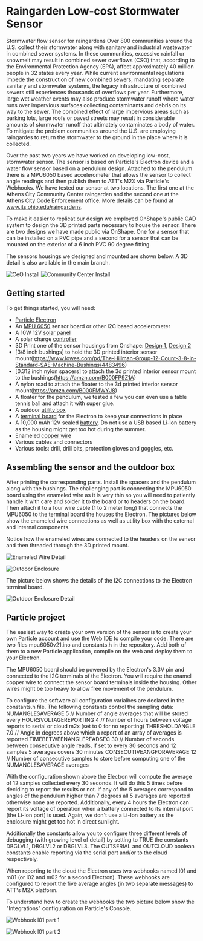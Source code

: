 # Raingarden Low-cost Stormwater Sensor
Stormwater flow sensor for raingardens
Over 800 communities around the U.S. collect their stormwater along with sanitary and industrial wastewater in combined sewer systems. In these communities, excessive rainfall or snowmelt may result in combined sewer overflows (CSO) that, according to the Environmental Protection Agency (EPA), affect approximately 40 million people in 32 states every year. While current environmental regulations impede the construction of new combined sewers, mandating separate sanitary and stormwater systems, the legacy infrastructure of combined sewers still experiences thousands of overflows per year. Furthermore, large wet weather events may also produce stormwater runoff where water runs over impervious surfaces collecting contaminants and debris on its way to the sewer. The combined effect of large impervious areas such as parking lots, large roofs or paved streets may result in considerable amounts of stormwater runoff that ultimately contaminates a body of water. To mitigate the problem communities around the U.S. are employing raingardes to return the stormwater to the ground in the place where it is collected. 

Over the past two years we have worked on developing low-cost, stormwater sensor. The sensor is based on Particle's Electron device and a water flow sensor based on a pendulum design. Attached to the pendulum there is a MPU6050 based accelerometer that allows the sensor to collect angle readings and then publish them to ATT's M2X via Particle's Webhooks. We have tested our sensor at two locations. The first one at the Athens City Community Center raingarden and the second one at the Athens City Code Enforcement office. More details can be found at www.its.ohio.edu/raingardens.

To make it easier to replicat our design we employed OnShape's public CAD system to design the 3D printed parts necessary to house the sensor. There are two designs we have made public via OnShape. One for a sensor that can be installed on a PVC pipe and a second for a sensor that can be mounted on the exterior of a 6 inch PVC 90 degree fitting.

The sensors housings we designed and mounted are shown below. A 3D detail is also available in the main branch.

![CeO Install](https://raw.githubusercontent.com/OUSmartInfrastructure/raingardenSensor/master/images/athensCeOInstall.jpg) 
![Community Center Install](https://raw.githubusercontent.com/OUSmartInfrastructure/raingardenSensor/master/images/athensCommCenterInstall.png) 

## Getting started
To get things started, you will need:
 - [Particle Electron](https://www.particle.io/products/hardware)
 - An [MPU 6050](https://www.sparkfun.com/products/11028) sensor board or other I2C based accelerometer
 - A 10W 12V [solar panel](https://www.amazon.com/ALEKO%C2%AE-10W-10-Watt-%20Monocrystalline-Solar/dp/B00G4KHJN6)
 - A solar charge [controller](https://www.amazon.com/Sunix-Controller-Intelligent-Temperature-Compensation/dp/B01J5A6X92/ref=pd_sbs_86_2?_encoding=UTF8&refRID=B8DY326YZ77B3RJT9QPY&th=1)
 - 3D Print one of the sensor housings from Onshape: [Design 1](https://cad.onshape.com/documents/c7ef5115150ea284fa6ded5d/w/f29a5a49622384c412d514d9/e/a90ee472d2e98eb237201269), [Design 2](
https://cad.onshape.com/documents/ec36e10f84544662c55e4cf2/w/c337c54d4c1919a4cff84898/e/298fa85778e384ae9d079753)
 - [3/8 inch bushings] to hold the 3D printed interior sensor mount(https://www.lowes.com/pd/The-Hillman-Group-12-Count-3-8-in-Standard-SAE-Machine-Bushings/4483496)
 - [0.312 inch nylon spacers] to attach the 3d printed interior sensor mount to the bushings(https://amzn.com/B000FP9Z1A)
 - A nylon road to attach the floater to the 3d printed interior sensor mount(https://amzn.com/B000FMWYJ8)
 - A floater for the pendulum, we tested a few you can even use a table tennis ball and attach it with super glue.
 - A outdoor [utility box](https://www.amazon.com/Wise-%20Outdoors-5601-13-Small-%20Utility/dp/B0019JXDQE/)
 - A [terminal board](https://store.ncd.io/product/screw-terminal-breakout-board-for-particle-photon-or-particle-electron/) for the Electron to keep your connections in place
 - A 10,000 mAh 12V sealed [battery](https://www.amazon.com/12v-10Ah-SLA-Rechargeable-Battery/dp/B004WENYYE/ref=sr_1_1?rps=1&ie=UTF8&qid=1505693127&sr=8-1&keywords=12v+battery+10ah&refinements=p_85%3A2470955011). Do not use a USB based Li-Ion battery as the housing might get too hot during the summer.
 - Enameled [copper wire](https://www.adafruit.com/product/3522) 
 - Various cables and connectors
 - Various tools: drill, drill bits, protection gloves and goggles, etc.
 
 ## Assembling the sensor and the outdoor box
 After printing the corresponding parts. Install the spacers and the pendulum along with the bushings. The challenging part is connecting the MPU6050 board using the enameled wire as it is very thin so you will need to patiently handle it with care and solder it to the board or to headers on the board. Then attach it to a four wire cable (1 to 2 meter long) that connects the MPU6050 to the terminal board the houses the Electron. The pictures below show the enameled wire connections as well as utility box with the external and internal components.
 
Notice how the enameled wires are connected to the headers on the sensor and then threaded through the 3D printed mount.

![Enameled Wire Detail](https://raw.githubusercontent.com/OUSmartInfrastructure/raingardenSensor/master/images/athensCommCenterBoardDetails.jpg)

![Outdoor Enclosure](https://raw.githubusercontent.com/OUSmartInfrastructure/raingardenSensor/master/images/outdoorEnclosure.jpg)

The picture below shows the details of the I2C connections to the Electron terminal board.

![Outdoor Enclosure Detail](https://raw.githubusercontent.com/OUSmartInfrastructure/raingardenSensor/master/images/outdoorEnclosure2.jpg)
 
 
 ## Particle project
 The easiest way to create your own version of the sensor is to create your own Particle account and use the Web IDE to compile your code. There are two files mpu6050v21.ino and constants.h in the repository. Add both of them to a new Particle application, compile on the web and deploy them to your Electron.
 
 The MPU6050 board should be powered by the Electron's 3.3V pin and connected to the I2C terminals of the Electron. You will require the enamel copper wire to connect the sensor board terminals inside the housing. Other wires might be too heavy to allow free movement of the pendulum.
 
 To configure the software all configuration varialbes are declared in the constants.h file.
 The following constants control the sampling data:
 NUMANGLESAVERAGE            5               // Number of angle averages that will be stored every 
 HOURSVOLTAGEREPORTING       4               // Number of hours between voltage reports to serial or cloud m2x (set to 0 for no reporting)
 THRESHOLDANGLE              7.0             // Angle in degrees above which a report of an array of averages is reported
 TIMEBETWEENANGLEREADSEC     30              // Number of seconds between consecutive angle reads, if set to every 30 seconds and 12 samples 5 averages covers 30 minutes
 CONSECUTIVEANGFORAVERAGE    12              // Number of consecutive samples to store before computing one of the NUMANGLESAVERAGE averages
 
 With the configuration shown above the Electron will compute the average of 12 samples collected every 30 seconds. It will do this 5 times before deciding to report the results or not. If any of the 5 averages correspond to angles of the pendulum higher than 7 degrees all 5 averages are reported otherwise none are reported. Additionally, every 4 hours the Electron can report its voltage of operation when a battery connected to its internal port (the Li-Ion port) is used. Again, we don't use a Li-Ion battery as the enclosure might get too hot in direct sunlight.
 
 Additionally the constants allow you to configure three different levels of debugging (with growing level of detail) by setting to TRUE the constants DBGLVL1, DBGLVL2 or DBGLVL3. The OUTSERIAL and OUTCLOUD boolean constants enable reporting via the serial port and/or to the cloud respectively.
 
 When reporting to the cloud the Electron uses two webhooks named l01 and m01 (or l02 and m02 for a second Electron). These webhooks are configured to report the five average angles (in two separate messages) to ATT's M2X platform.
 
 To understand how to create the webhooks the two picture below show the "Integrations" configuration on Particle's Console.

![Webhook l01 part 1](https://raw.githubusercontent.com/OUSmartInfrastructure/raingardenSensor/master/images/webhookl01example01.png)

![Webhook l01 part 2](https://raw.githubusercontent.com/OUSmartInfrastructure/raingardenSensor/master/images/webhookl01example01Continuation.png)
